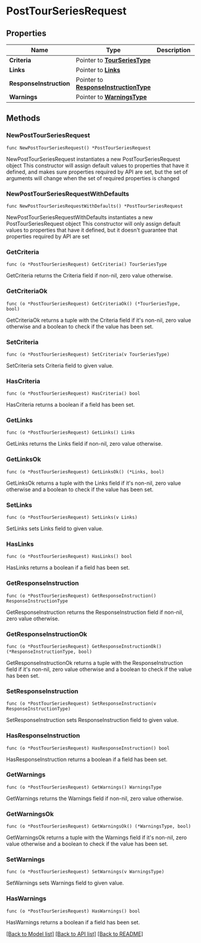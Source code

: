 # PostTourSeriesRequest

## Properties

Name | Type | Description | Notes
------------ | ------------- | ------------- | -------------
**Criteria** | Pointer to [**TourSeriesType**](TourSeriesType.md) |  | [optional] 
**Links** | Pointer to [**Links**](Links.md) |  | [optional] 
**ResponseInstruction** | Pointer to [**ResponseInstructionType**](ResponseInstructionType.md) |  | [optional] 
**Warnings** | Pointer to [**WarningsType**](WarningsType.md) |  | [optional] 

## Methods

### NewPostTourSeriesRequest

`func NewPostTourSeriesRequest() *PostTourSeriesRequest`

NewPostTourSeriesRequest instantiates a new PostTourSeriesRequest object
This constructor will assign default values to properties that have it defined,
and makes sure properties required by API are set, but the set of arguments
will change when the set of required properties is changed

### NewPostTourSeriesRequestWithDefaults

`func NewPostTourSeriesRequestWithDefaults() *PostTourSeriesRequest`

NewPostTourSeriesRequestWithDefaults instantiates a new PostTourSeriesRequest object
This constructor will only assign default values to properties that have it defined,
but it doesn't guarantee that properties required by API are set

### GetCriteria

`func (o *PostTourSeriesRequest) GetCriteria() TourSeriesType`

GetCriteria returns the Criteria field if non-nil, zero value otherwise.

### GetCriteriaOk

`func (o *PostTourSeriesRequest) GetCriteriaOk() (*TourSeriesType, bool)`

GetCriteriaOk returns a tuple with the Criteria field if it's non-nil, zero value otherwise
and a boolean to check if the value has been set.

### SetCriteria

`func (o *PostTourSeriesRequest) SetCriteria(v TourSeriesType)`

SetCriteria sets Criteria field to given value.

### HasCriteria

`func (o *PostTourSeriesRequest) HasCriteria() bool`

HasCriteria returns a boolean if a field has been set.

### GetLinks

`func (o *PostTourSeriesRequest) GetLinks() Links`

GetLinks returns the Links field if non-nil, zero value otherwise.

### GetLinksOk

`func (o *PostTourSeriesRequest) GetLinksOk() (*Links, bool)`

GetLinksOk returns a tuple with the Links field if it's non-nil, zero value otherwise
and a boolean to check if the value has been set.

### SetLinks

`func (o *PostTourSeriesRequest) SetLinks(v Links)`

SetLinks sets Links field to given value.

### HasLinks

`func (o *PostTourSeriesRequest) HasLinks() bool`

HasLinks returns a boolean if a field has been set.

### GetResponseInstruction

`func (o *PostTourSeriesRequest) GetResponseInstruction() ResponseInstructionType`

GetResponseInstruction returns the ResponseInstruction field if non-nil, zero value otherwise.

### GetResponseInstructionOk

`func (o *PostTourSeriesRequest) GetResponseInstructionOk() (*ResponseInstructionType, bool)`

GetResponseInstructionOk returns a tuple with the ResponseInstruction field if it's non-nil, zero value otherwise
and a boolean to check if the value has been set.

### SetResponseInstruction

`func (o *PostTourSeriesRequest) SetResponseInstruction(v ResponseInstructionType)`

SetResponseInstruction sets ResponseInstruction field to given value.

### HasResponseInstruction

`func (o *PostTourSeriesRequest) HasResponseInstruction() bool`

HasResponseInstruction returns a boolean if a field has been set.

### GetWarnings

`func (o *PostTourSeriesRequest) GetWarnings() WarningsType`

GetWarnings returns the Warnings field if non-nil, zero value otherwise.

### GetWarningsOk

`func (o *PostTourSeriesRequest) GetWarningsOk() (*WarningsType, bool)`

GetWarningsOk returns a tuple with the Warnings field if it's non-nil, zero value otherwise
and a boolean to check if the value has been set.

### SetWarnings

`func (o *PostTourSeriesRequest) SetWarnings(v WarningsType)`

SetWarnings sets Warnings field to given value.

### HasWarnings

`func (o *PostTourSeriesRequest) HasWarnings() bool`

HasWarnings returns a boolean if a field has been set.


[[Back to Model list]](../README.md#documentation-for-models) [[Back to API list]](../README.md#documentation-for-api-endpoints) [[Back to README]](../README.md)


